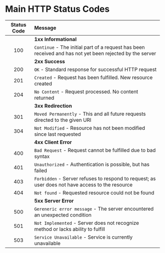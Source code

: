 # Main HTTP Status Codes

| Status Code | Message                                                                                                  |
| :---------: | :------------------------------------------------------------------------------------------------------- |
|             | **1xx Informational**                                                                                    |
| 100         | `Continue` - The initial part of a request has been received and has not yet been rejected by the server |
|             | **2xx Success**                                                                                          |
| 200         | `OK` - Standard response for successful HTTP request                                                     |
| 201         | `Created` - Request has been fulfilled. New resource created                                             |
| 204         | `No Content` - Request processed. No content returned                                                    |
|             | **3xx Redirection**                                                                                      |
| 301         | `Moved Permanently` - This and all future requests directed to the given URI                             |
| 304         | `Not Modified` - Resource has not been modified since last requested                                     |
|             | **4xx Client Error**                                                                                     |
| 400         | `Bad Request` - Request cannot be fulfilled due to bad syntax                                            |
| 401         | `Unauthorized` - Authentication is possible, but has failed                                              | 
| 403         | `Forbidden` - Server refuses to respond to request; as user does not have access to the resource         |
| 404         | `Not found` - Requested resource could not be found                                                      |
|             | **5xx Server Error**                                                                                     |
| 500         | `Gereneric error message` - The server encountered an unexpected condition                               |
| 501         | `Not Implemented` - Server does not recognize method or lacks ability to fulfill                         |
| 503         | `Service Unavailable` - Service is currently unavailable                                                 |
